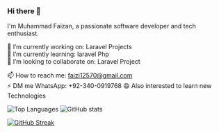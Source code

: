 ### Hi there 👋

I'm Muhammad Faizan, a passionate software developer and tech enthusiast.

🔭 I’m currently working on: Laravel Projects<br>
🌱 I’m currently learning: laravel Php<br>
👯 I’m looking to collaborate on: Laravel Project <br>
<!-- 💬 Ask me about: [Your areas of expertise or interests]-->
📫 How to reach me: faizi12570@gmail.com<br>
⚡ DM me WhatsApp: +92-340-0919768<be>
😄 Also interested to learn new Technologies
<!--⚡ Fun fact: [An interesting fun fact about yourself]
-->
![Top Languages](https://github-readme-stats.vercel.app/api/top-langs/?username=faizan150&layout=compact&theme=radical)
![GitHub stats](https://github-readme-stats.vercel.app/api?username=faizan150&show_icons=true&count_private=true&hide=prs,issues&theme=radical)

[![GitHub Streak](https://github-readme-streak-stats.herokuapp.com/?user=faizan150&layout=compact&theme=radical)](https://git.io/streak-stats)


<!--
Feel free to explore my repositories to find some cool projects. If you find anything interesting, don't hesitate to contribute or reach out to me. Let's learn and grow together!
-->

<!--[![GitHub stats](https://github-readme-stats.vercel.app/api?username=your_username&show_icons=true&count_private=true&hide=prs,issues&theme=radical)](https://github.com/your_username)
-->
